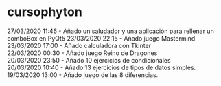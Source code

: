 # cursophyton
27/03/2020 11:46 - Añado un saludador y una aplicación para rellenar un comboBox en PyQt5
23/03/2020 22:15 - Añado juego Mastermind <br/>
23/03/2020 17:00 - Añado calculadora con Tkinter <br/>
22/03/2020 00:30 - Añado juego Reino de Dragones <br/>
20/03/2020 23:50 - Añado 10 ejercicios de condicionales <br/>
20/03/2020 10:40 - Añado 13 ejercicios de tipos de datos simples. <br/>
19/03/2020 13:00 - Añado juego de las 8 diferencias.

